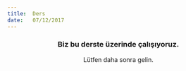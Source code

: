 ```yaml
---
title:  Ders
date:   07/12/2017
---
```


### <center>Biz bu derste üzerinde çalışıyoruz.</center>
<center>Lütfen daha sonra gelin.</center>